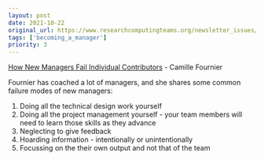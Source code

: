 ```yaml
---
layout: post
date: 2021-10-22
original_url: https://www.researchcomputingteams.org/newsletter_issues/0097
tags: ['becoming_a_manager']
priority: 3
---
```


<!-- markdownlint-disable MD033 -->
<!-- markdownlint-disable MD041 -->
<!-- markdownlint-disable MD049 -->

[How New Managers Fail Individual Contributors](https://skamille.medium.com/how-new-managers-fail-individual-contributors-839a13bda1c5) - Camille Fournier

Fournier has coached a lot of managers, and she shares some common failure modes of new managers:

1. Doing all the technical design work yourself
2. Doing all the project management yourself - your team members will need to learn those skills as they advance
3. Neglecting to give feedback
4. Hoarding information - intentionally or unintentionally
5. Focussing on the their own output and not that of the team
